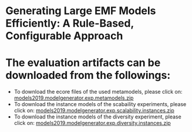 # Generating Large EMF Models Efficiently: A Rule-Based, Configurable Approach

# The evaluation artifacts can be downloaded from the followings:
- To download the ecore files of the used metamodels, please click on: <a href=https://rulebasedapproach.github.io/EMFModelGenerator/evaluation/models2019.modelgenerator.exp.metamodels.zip>models2019.modelgenerator.exp.metamodels.zip</a>
- To download the instance models of the scabaility experiments, please click on:  <a href=https://rulebasedapproach.github.io/EMFModelGenerator/evaluation/models2019.modelgenerator.exp.scalability.instances.zip>models2019.modelgenerator.exp.scalability.instances.zip</a>
- To download the instance models of the diversity experiment, please click on: <a href=https://rulebasedapproach.github.io/EMFModelGenerator/evaluation/models2019.modelgenerator.exp.diversity.instances.zip>models2019.modelgenerator.exp.diversity.instances.zip</a>
